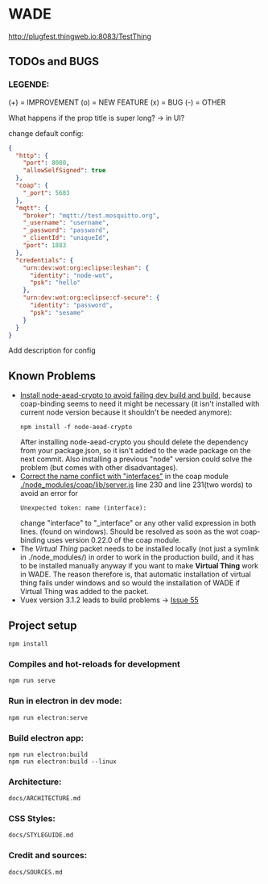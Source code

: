 # WADE
http://plugfest.thingweb.io:8083/TestThing

## TODOs and BUGS 
### LEGENDE:
(+) = IMPROVEMENT
(o) = NEW FEATURE
(x) = BUG
(-) = OTHER


What happens if the prop title is super long? -> in UI? 

change default config: 

```json
{
  "http": {
    "port": 8080,
    "allowSelfSigned": true
  },
  "coap": {
    "_port": 5683
  },
  "mqtt": {
    "broker": "mqtt://test.mosquitto.org",
    "_username": "username",
    "_password": "password",
    "_clientId": "uniqueId",
    "port": 1883
  },
  "credentials": {
    "urn:dev:wot:org:eclipse:leshan": {
      "identity": "node-wot",
      "psk": "hello"
    },
    "urn:dev:wot:org:eclipse:cf-secure": {
      "identity": "password",
      "psk": "sesame"
    }
  }
}
```

Add description for config


## Known Problems
- [Install node-aead-crypto to avoid failing dev build and build](https://gitlab.lrz.de/tum-ei-esi/wade/issues/22),
   because coap-binding seems to need it might be necessary (it isn't installed
   with current node version because it shouldn't be needed anymore):  
  ```
  npm install -f node-aead-crypto
  ```  
  After installing node-aead-crypto you should delete the dependency from your package.json, so it isn't added to the wade package on the next commit. Also installing a previous "node" version could solve the problem (but
  comes with other disadvantages).
- [Correct the name conflict with "interfaces"](https://gitlab.lrz.de/tum-ei-esi/wade/issues/23) in the coap module [./node_modules/coap/lib/server.js](./node_modules/coap/lib/server.js) line 230 and line 231(two words) to avoid an error for 
  ```
  Unexpected token: name (interface): 
  ``` 
  change "interface" to "_interface" or any other valid expression in both lines. (found on windows). Should be resolved as soon as the wot coap-binding uses version 0.22.0 of the coap module.
- The *Virtual Thing* packet needs to be installed locally (not just a symlink in ./node_modules/) in order to work in the production build, and it has to be installed manually anyway if you want to make **Virtual Thing** work in WADE. The reason therefore is, that automatic installation of virtual thing fails under windows and so would
the installation of WADE if Virtual Thing was added to the packet.
- Vuex version 3.1.2 leads to build problems -> [Issue 55](https://gitlab.lrz.de/tum-ei-esi/wade/issues/55)

## Project setup
```
npm install
```

### Compiles and hot-reloads for development
```
npm run serve
```

### Run in electron in dev mode: 
```
npm run electron:serve
```

### Build electron app: 
```
npm run electron:build
npm run electron:build --linux
```

### Architecture:
    docs/ARCHITECTURE.md

### CSS Styles:
    docs/STYLEGUIDE.md

### Credit and sources: 
    docs/SOURCES.md
